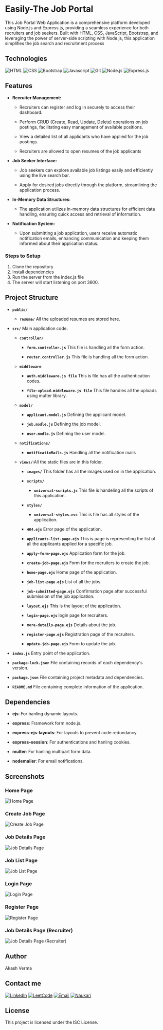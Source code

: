 # Easily-The Job Portal

This Job Portal Web Application is a comprehensive platform developed using Node.js and Express.js, providing a seamless experience for both recruiters and job seekers. Built with HTML, CSS, JavaScript, Bootstrap, and leveraging the power of server-side scripting with Node.js, this application simplifies the job search and recruitment process


## Technologies

![HTML](https://img.shields.io/badge/HTML5-E34F26?style=for-the-badge&logo=html5&logoColor=white)
![CSS](https://img.shields.io/badge/CSS3-1572B6?style=for-the-badge&logo=css3&logoColor=white)
![Bootstrap](https://img.shields.io/badge/Bootstrap-563D7C?style=for-the-badge&logo=bootstrap&logoColor=white)
![Javascript](https://img.shields.io/badge/JavaScript-F7DF1E?style=for-the-badge&logo=javascript&logoColor=black)
![Git](https://img.shields.io/badge/GIT-E44C30?style=for-the-badge&logo=git&logoColor=white)
![Node.js](https://img.shields.io/badge/Node.js-43853D?style=for-the-badge&logo=node.js&logoColor=white)
![Express.js](https://img.shields.io/badge/Express.js-404D59?style=for-the-badge)



## Features

- **Recruiter Management:** 

    - Recruiters can register and log in securely to access their dashboard.

    - Perform CRUD (Create, Read, Update, Delete) operations on job postings, facilitating easy management of available positions.

    - View a detailed list of all applicants who have applied for the job postings.

    - Recruiters are allowed to open resumes of the job applicants

- **Job Seeker Interface:**

    - Job seekers can explore available job listings easily and efficiently using the live search bar.

    - Apply for desired jobs directly through the platform, streamlining the application process.

- **In-Memory Data Structures:**

    - The application utilizes in-memory data structures for efficient data handling, ensuring quick access and retrieval of information.

- **Notification System:**

    - Upon submitting a job application, users receive automatic notification emails, enhancing communication and keeping them informed about their application status.

### Steps to Setup

1. Clone the repository
2. Install dependencies
3. Run the server from the index.js file 
3. The server will start listening on port 3600.


## Project Structure

- **`public/`**

    - **`resume/`** All the uploaded resumes are stored here.

- **`src/`** Main application code.  

     - **`controller/`**
         - **`form.controller.js`** This file is handling all the form action.

         - **`router.controller.js`** This file is handling all the form action.

     - **`middleware`**
        - **`auth.middleware.js file`** This is file has all the authentication codes.

        - **`file-upload.middleware.js file`** This file handles all the uploads using multer library.

     - **`model/`**

         - **`applicant.model.js`** Defining the applicant model.

         - **`job.modle.js`** Defining the job model.

         - **`user.modle.js`** Defining the user model.

     - **`notifications/`**

         - **`notificatioMails.js`** Handling all the notification mails

     - **`views/`**:All the static files are in this folder. 

        - **`images/`** This folder has all the images used on in the application.

        - **`scripts/`** 

            - **`universal-scripts.js`** This file is handeling all the scripts of this application.

        - **`styles/`**

            - **`universal-styles.css`** This is file has all styles of the application.
        
        - **`404.ejs`** Error page of the application.

        - **`applicants-list-page.ejs`** This is page is representing the list of all the applicants applied for a specific job.

        - **`apply-form-page.ejs`** Application form for the job.

        - **`create-job-page.ejs`** Form for the recruiters to create the job.

        - **`home-page.ejs`** Home page of the application.

        - **`job-list-page.ejs`** List of all the jobs.

        - **`job-submitted-page.ejs`** Confirmation page after successful submission of the job application.

        - **`layout.ejs`** This is the layout of the application.

        - **`login-page.ejs`** login page for recruiters.

        - **`more-details-page.ejs`** Details about the job.

        - **`register-page.ejs`** Registration page of the recruiters.

        - **`update-job-page.ejs`** Form to update the job.


- **`index.js`** Entry point of the application.
- **`package-lock.json`** File containing records of each dependency's version.
- **`package.json`** File containing project metadata and dependencies.
- **`README.md`** File containing complete information of the application.


## Dependencies

  - **ejs**: For hanling dynamic layouts.

  - **express**: Framework form node.js.

  - **express-ejs-layouts**: For layouts to prevent code redundancy.

  - **express-session**: For authentications and hanling cookies.

  - **multer**: For hanling multipart form data.

  - **nodemailer**: For email notifications.


## Screenshots

### Home Page

![Home Page](/src/views/images/Easily-Home-Page.jpg "Home Page")

### Create Job Page

![Create Job Page](/src/views/images/Easily-Create-Job-Page.jpg "Create Job Page")

### Job Details Page

![Job Details Page](/src/views/images/Easily-Job-Details-page.jpg "Job Details Page")

### Job List Page

![Job List Page](/src/views/images/Easily-Job-List-Page.jpg "Job List Page")

### Login Page

![Login Page](/src/views/images/Easily-Login-Page.jpg "Login Page")

### Register Page

![Register Page](/src/views/images/Easily-Register-Page.jpg "Register Page")

### Job Details Page (Recruiter)

![Job Details Page (Recruiter)](/src/views/images/Easily-Rec-Job-Details-Page.jpg "Job Details Page (Recruiter)")


## Author

Akash Verma

## Contact me 

 [![LinkedIn](https://img.shields.io/badge/LinkedIn-0077B5?style=for-the-badge&logo=linkedin&logoColor=white)](https://www.linkedin.com/in/akash-verma-09aug2000/)  [![LeetCode](https://img.shields.io/badge/-LeetCode-FFA116?style=for-the-badge&logo=LeetCode&logoColor=black)](https://leetcode.com/Akash_Verma2000/)  [![Email](https://img.shields.io/badge/Email-D14836?style=for-the-badge&logo=gmail&logoColor=white)](mailto:akash.verma217112@gmail.com) 
 [![Naukari](https://img.shields.io/badge/Naukri.com-0A66C2?style=for-the-badge&logo=Naukri.com&logoColor=white)](https://www.naukri.com/mnjuser/profile)

## License

This project is licensed under the ISC License.

